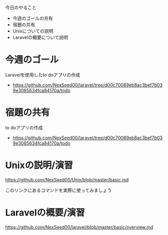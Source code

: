 今日のやること

- 今週のゴールの共有
- 宿題の共有
- Unixについての説明
- Laravelの概要について説明

# 今週のゴール
Laravelを使用したto doアプリの作成
- https://github.com/NexSeed00/laravel/tree/d00c70089eb8ac3bef7b039e3085634fca84170a/todo

# 宿題の共有
to doアプリの作成
- https://github.com/NexSeed00/laravel/tree/d00c70089eb8ac3bef7b039e3085634fca84170a/todo

# Unixの説明/演習
https://github.com/NexSeed00/Unix/blob/master/basic.md

このリンクにあるコマンドを実際に使ってみましょう

# Laravelの概要/演習
https://github.com/NexSeed00/laravel/blob/master/basic/overview.md
